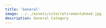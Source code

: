 ```yaml
---
title: 'General'
image: ../../assets/site/retirementahead.jpg
description: General Category
---
```

